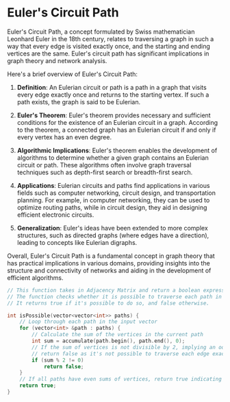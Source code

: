 # Euler's Circuit Path
Euler's Circuit Path, a concept formulated by Swiss mathematician Leonhard Euler in the 18th century, relates to traversing a graph in such a way that every edge is visited exactly once, and the starting and ending vertices are the same. Euler's circuit path has significant implications in graph theory and network analysis.

Here's a brief overview of Euler's Circuit Path:

1. **Definition**: An Eulerian circuit or path is a path in a graph that visits every edge exactly once and returns to the starting vertex. If such a path exists, the graph is said to be Eulerian.

2. **Euler's Theorem**: Euler's theorem provides necessary and sufficient conditions for the existence of an Eulerian circuit in a graph. According to the theorem, a connected graph has an Eulerian circuit if and only if every vertex has an even degree.

3. **Algorithmic Implications**: Euler's theorem enables the development of algorithms to determine whether a given graph contains an Eulerian circuit or path. These algorithms often involve graph traversal techniques such as depth-first search or breadth-first search.

4. **Applications**: Eulerian circuits and paths find applications in various fields such as computer networking, circuit design, and transportation planning. For example, in computer networking, they can be used to optimize routing paths, while in circuit design, they aid in designing efficient electronic circuits.

5. **Generalization**: Euler's ideas have been extended to more complex structures, such as directed graphs (where edges have a direction), leading to concepts like Eulerian digraphs.

Overall, Euler's Circuit Path is a fundamental concept in graph theory that has practical implications in various domains, providing insights into the structure and connectivity of networks and aiding in the development of efficient algorithms.

```cpp
// This function takes in Adjacency Matrix and return a boolean expression
// The function checks whether it is possible to traverse each path in such a way that each edge is visited exactly once.
// It returns true if it's possible to do so, and false otherwise.

int isPossible(vector<vector<int>> paths) {
    // Loop through each path in the input vector
    for (vector<int> &path : paths) {
        // Calculate the sum of the vertices in the current path
        int sum = accumulate(path.begin(), path.end(), 0);
        // If the sum of vertices is not divisible by 2, implying an odd degree for some vertex,
        // return false as it's not possible to traverse each edge exactly once
        if (sum % 2 != 0)
            return false;
    }
    // If all paths have even sums of vertices, return true indicating it's possible to traverse each path satisfying the conditions
    return true;
}
```